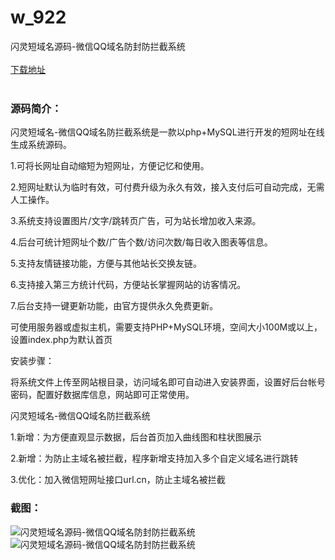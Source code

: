 # w_922
闪灵短域名源码-微信QQ域名防封防拦截系统
<br/></br>
[下载地址](https://www.uuid2.com/922.html "下载地址")
<br/></br>
<h3>源码简介：</h3>
<p>闪灵短域名-微信QQ域名防拦截系统是一款以php+MySQL进行开发的短网址在线生成系统源码。<p>
<p>1.可将长网址自动缩短为短网址，方便记忆和使用。<p>
<p>2.短网址默认为临时有效，可付费升级为永久有效，接入支付后可自动完成，无需人工操作。<p>
<p>3.系统支持设置图片/文字/跳转页广告，可为站长增加收入来源。<p>
<p>4.后台可统计短网址个数/广告个数/访问次数/每日收入图表等信息。<p>
<p>5.支持友情链接功能，方便与其他站长交换友链。<p>
<p>6.支持接入第三方统计代码，方便站长掌握网站的访客情况。<p>
<p>7.后台支持一键更新功能，由官方提供永久免费更新。<p>
<p>可使用服务器或虚拟主机，需要支持PHP+MySQL环境，空间大小100M或以上，设置index.php为默认首页<p>
<p>安装步骤：<p>
<p>将系统文件上传至网站根目录，访问域名即可自动进入安装界面，设置好后台帐号密码，配置好数据库信息，网站即可正常使用。<p>
<p>闪灵短域名-微信QQ域名防拦截系统<p>
<p>1.新增：为方便直观显示数据，后台首页加入曲线图和柱状图展示<p>
<p>2.新增：为防止主域名被拦截，程序新增支持加入多个自定义域名进行跳转<p>
<p>3.优化：加入微信短网址接口url.cn，防止主域名被拦截<p>
<h3>截图：</h3>
<img src="https://www.uuid2.com/wp-content/uploads/img/202107/cc3d369385.jpg" alt="闪灵短域名源码-微信QQ域名防封防拦截系统"><img src="https://www.uuid2.com/wp-content/uploads/img/202105/f790a40222.png" alt="闪灵短域名源码-微信QQ域名防封防拦截系统">
